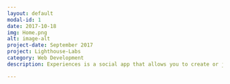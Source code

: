 ```yaml
---
layout: default
modal-id: 1
date: 2017-10-18
img: Home.png
alt: image-alt
project-date: September 2017
project: Lighthouse-Labs
category: Web Development
description: Experiences is a social app that allows you to create or join experiences closeby. Built using Ruby on Rails, PostgreSQL, jQuery HTML5, Materialize and CSS3.<a href="https://github.com/avleen30/experiences_app#experiences-is-a-social-app-that-allows-you-to-create-or-join-experiences-close-by"><br>GitHub Link</a>.

---
```


